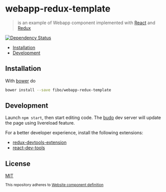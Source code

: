 # webapp-redux-template

> is an example of Webapp component implemented with [React] and [Redux]

[![Dependency Status](https://david-dm.org/fibo/webapp-redux-template.svg)](https://david-dm.org/fibo/webapp-redux-template)

* [Installation](#installation)
* [Development](#development)

## Installation

With [bower] do

```bash
bower install --save fibo/webapp-redux-template
```

## Development

Launch `npm start`, then start editing code. The [budo] dev server will
update the page using livereload feature.

For a better developer experience, install the following extensions:

* [redux-devtools-extension]
* [react-dev-tools]

## License

[MIT](http://g14n.info/mit-license)

<sub>This repository adheres to <a href="https://gist.github.com/fibo/7ccada6d6af894e6cf7f">Website component definition</sub>

[bower]: http://bower.io/ "Bower"
[React]: https://facebook.github.io/react/ "React"
[Redux]: http://redux.js.org/ "Redux"
[budo]: https://github.com/mattdesl/budo
[redux-devtools-extension]: https://github.com/zalmoxisus/redux-devtools-extension "Redux developer tool"
[react-dev-tools]: https://github.com/facebook/react-devtools "React developer tool"
